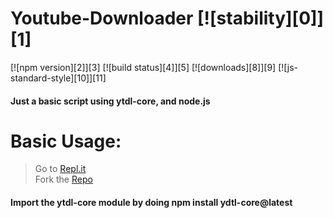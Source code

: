 # Youtube-Downloader [![stability][0]][1]
[![npm version][2]][3] [![build status][4]][5]
[![downloads][8]][9] [![js-standard-style][10]][11]

#### Just a basic script using ytdl-core, and node.js


# Basic Usage:
> Go to [Repl.it](https://replit.com)<br>
> Fork the [Repo](https://github.com/jun-ro/Youtube-Downloader.git) <br>

#### Import the ytdl-core module by doing **npm install ydtl-core@latest**
